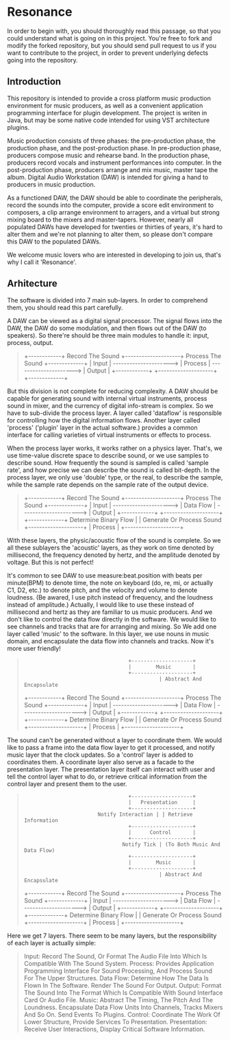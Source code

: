 Resonance
===========
  In order to begin with, you should thoroughly read this passage, so that you could understand what is going on in this project. You're free to fork and modify the forked repository, but you should send pull request to us if you want to contribute to the project, in order to prevent underlying defects going into the repository.

Introduction
-----------
  This repository is intended to provide a cross platform music production environment for music producers, as well as a convenient application programming interface for plugin development. The project is writen in Java, but may be some native code intended for using VST architecture plugins.

  Music production consists of three phases: the pre-production phase, the production phase, and the post-production phase. In pre-production phase, producers compose music and rehearse band. In the production phase, producers record vocals and instrument performances into computer. In the post-production phase, producers arrange and mix music, master tape the album. Digital Audio Workstation (DAW) is intended for giving a hand to producers in music production.

  As a functioned DAW, the DAW should be able to coordinate the peripherals, record the sounds into the computer, provide a score edit environment to composers, a clip arrange environment to arragers, and a virtual but strong mixing board to the mixers and master-tapers. However, nearly all populated DAWs have developed for twenties or thirties of years, it's hard to alter them and we're not planning to alter them, so please don't compare this DAW to the populated DAWs.

  We welcome music lovers who are interested in developing to join us, that's why I call it 'Resonance'.

Arhitecture
-----------
  The software is divided into 7 main sub-layers. In order to comprehend them, you should read this part carefully.

  A DAW can be viewed as a digital signal processor. The signal flows into the DAW, the DAW do some modulation, and then flows out of the DAW (to speakers). So there're should be three main modules to handle it: input, process, output.

> +------------+   Record The Sound     +--------------------+   Process The Sound    +-------------+
> |  Input     | ---------------------> |     Process        | ---------------------> |  Output     |
> +------------+                        +--------------------+                        +-------------+

  But this division is not complete for reducing complexity. A DAW should be capable for generating sound with internal virtual instruments, process sound in mixer, and the currency of digital info-stream is complex. So we have to sub-divide the process layer. A layer called 'dataflow' is responsible for controlling how the digital information flows. Another layer called 'process' ('plugin' layer in the actual software.) provides a common interface for calling varieties of virtual instruments or effects to process.

  When the process layer works, it works rather on a physics layer. That's, we use time-value discrete space to describe sound, or we use samples to describe sound. How frequently the sound is sampled is called 'sample rate', and how precise we can describe the sound is called bit-depth. In the process layer, we only use 'double' type, or the real, to describe the sample, while the sample rate depends on the sample rate of the output device.

> +------------+   Record The Sound     +--------------------+   Process The Sound    +-------------+
> |  Input     | ---------------------> |     Data Flow      | ---------------------> |  Output     |
> +------------+                        +--------------------+                        +-------------+
>                          Determine Binary Flow | | Generate Or Process Sound
>                                       +--------------------+
>                                       |      Process       |
>                                       +--------------------+

  With these layers, the physic/acoustic flow of the sound is complete. So we all these sublayers the 'acoustic' layers, as they work on time denoted by millisecond, the frequency denoted by hertz, and the amplitude denoted by voltage. But this is not perfect!

  It's common to see DAW to use measure:beat.position with beats per minute(BPM) to denote time, the note on keyboard (do, re, mi, or actually C1, D2, etc.) to denote pitch, and the velocity and volume to denote loudness. (Be awared, I use pitch instead of frequency, and the loudness instead of amplitude.) Actually, I would like to use these instead of millisecond and hertz as they are familiar to us music producers. And we don't like to control the data flow directly in the software. We would like to see channels and tracks that are for arranging and mixing. So We add one layer called 'music' to the software. In this layer, we use nouns in music domain, and encapsulate the data flow into channels and tracks. Now it's more user friendly!

>                                       +--------------------+
>                                       |        Music       |
>                                       +--------------------+
>                                                 | Abstract And Encapsulate
> +------------+   Record The Sound     +--------------------+   Process The Sound    +-------------+
> |  Input     | ---------------------> |     Data Flow      | ---------------------> |  Output     |
> +------------+                        +--------------------+                        +-------------+
>                          Determine Binary Flow | | Generate Or Process Sound
>                                       +--------------------+
>                                       |      Process       |
>                                       +--------------------+

  The sound can't be generated without a layer to coordinate them. We would like to pass a frame into the data flow layer to get it processed, and notify music layer that the clock updates. So a 'control' layer is added to coordinates them. A coordinate layer also serve as a facade to the presentation layer. The presentation layer itself can interact with user and tell the control layer what to do, or retrieve critical information from the control layer and present them to the user.

>                                       +--------------------+
>                                       |   Presentation     |
>                                       +--------------------+
>                             Notify Interaction | | Retrieve Information
>                                       +--------------------+
>                                       |      Control       |
>                                       +--------------------+
>                                     Notify Tick | (To Both Music And Data Flow)
>                                       +--------------------+
>                                       |        Music       |
>                                       +--------------------+
>                                                 | Abstract And Encapsulate
> +------------+   Record The Sound     +--------------------+   Process The Sound    +-------------+
> |  Input     | ---------------------> |     Data Flow      | ---------------------> |  Output     |
> +------------+                        +--------------------+                        +-------------+
>                          Determine Binary Flow | | Generate Or Process Sound
>                                       +--------------------+
>                                       |      Process       |
>                                       +--------------------+

  Here we get 7 layers. There seem to be many layers, but the responsibility of each layer is actually simple:

> Input: Record The Sound, Or Format The Audio File Into Which Is Compatible With The Sound System.
> Process: Provides Application Programming Interface For Sound Processing, And Process Sound For The Upper Structures.
> Data Flow: Determine How The Data Is Flown In The Software. Render The Sound For Output.
> Output: Format The Sound Into The Format Which Is Compatible With Sound Interface Card Or Audio File.
> Music: Abstract The Timing, The Pitch And The Loundness. Encapsulate Data Flow Units Into Channels, Tracks Mixers And So On. Send Events To Plugins.
> Control: Coordinate The Work Of Lower Structure, Provide Services To Presentation.
> Presentation: Receive User Interactions, Display Critical Software Information.

